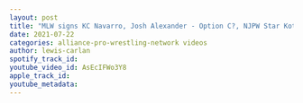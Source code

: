 ```yaml
---
layout: post
title: "MLW signs KC Navarro, Josh Alexander - Option C?, NJPW Star Kota Ibushi illness is revealed"
date: 2021-07-22
categories: alliance-pro-wrestling-network videos
author: lewis-carlan
spotify_track_id: 
youtube_video_id: AsEcIFWo3Y8
apple_track_id: 
youtube_metadata: 
---
```

